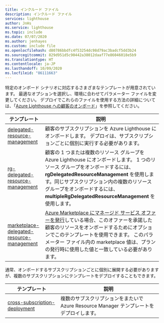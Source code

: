 ```yaml
---
title: インクルード ファイル
description: インクルード ファイル
services: lighthouse
author: JnHs
ms.service: lighthouse
ms.topic: include
ms.date: 07/07/2020
ms.author: jenhayes
ms.custom: include file
ms.openlocfilehash: d80786bbdfc4f53254dc98d79ac3badcf5dd3b24
ms.sourcegitcommit: 829d951d5c90442a38012daaf77e86046018e5b9
ms.translationtype: HT
ms.contentlocale: ja-JP
ms.lasthandoff: 10/09/2020
ms.locfileid: "86111663"
---
```

特定のオンボード シナリオに対応するさまざまなテンプレートが用意されています。 最適なオプションを選択し、環境に合わせてパラメーター ファイルを変更してください。 デプロイでこれらのファイルを使用する方法の詳細については、「[Azure Lighthouse への顧客のオンボード](../articles/lighthouse/how-to/onboard-customer.md)」を参照してください。

| **テンプレート** | **説明** |
|---------|---------|
| [delegated-resource-management](https://github.com/Azure/Azure-Lighthouse-samples/tree/master/templates/delegated-resource-management) | 顧客のサブスクリプションを Azure Lighthouse にオンボードします。 デプロイは、サブスクリプションごとに個別に実行する必要があります。 |
| [rg-delegated-resource-management](https://github.com/Azure/Azure-Lighthouse-samples/tree/master/templates/rg-delegated-resource-management) | 顧客の 1 つまたは複数のリソース グループを Azure Lighthouse にオンボードします。 1 つのリソース グループをオンボードするには、**rgDelegatedResourceManagement**  を使用します。同じサブスクリプション内の複数のリソース グループをオンボードするには、**multipleRgDelegatedResourceManagement** を使用します。 |
| [marketplace-delegated-resource-management](https://github.com/Azure/Azure-Lighthouse-samples/tree/master/templates/marketplace-delegated-resource-management) | [Azure Marketplace にマネージド サービス オファーを発行](../articles/lighthouse/how-to/publish-managed-services-offers.md)している場合、このオファーを承諾した顧客のリソースをオンボードするためにオプションでこのテンプレートを使用できます。 このパラメーター ファイル内の marketplace 値は、プランの発行時に使用した値と一致している必要があります。 |

通常、オンボードするサブスクリプションごとに個別に展開する必要がありますが、複数のサブスクリプションにテンプレートをデプロイすることもできます。

| **テンプレート** | **説明** |
|---------|---------|
| [cross-subscription-deployment](https://github.com/Azure/Azure-Lighthouse-samples/tree/master/templates/cross-subscription-deployment) | 複数のサブスクリプションをまたいで Azure Resource Manager テンプレートをデプロイします。 |
